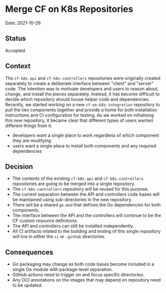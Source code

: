 # Merge CF on K8s Repositories

Date: 2021-10-26

## Status

Accepted

## Context

The `cf-k8s-api` and `cf-k8s-controllers` repositories were originally created separately to create a deliberate interface between "client" and "server" code. The intention was to motivate developers and users to reason about, change, and install the pieces separately. Instead, it has become difficult to decide which repository should house helper code and dependencies. Recently, we started working on a new `cf-on-k8s-integration` repository to pull the two components together and provide a home for both installation instructions and CI configuration for testing. As we worked on initialising this new repository, it became clear that different types of users wanted different things from it:

* developers want a single place to work regardless of which component they are modifying
* users want a single place to install both components and any required dependencies

## Decision

* The contents of the existing `cf-k8s-api` and `cf-k8s-controllers` repositories are going to be merged into a single repository.
* The `cf-k8s-controllers` repository will be reused for this purpose.
* The current separation between the API and controllers code bases will be maintained using sub-directories in the new repository.
* There will be a shared `go.mod` that defines the Go dependencies for both components.
* The interface between the API and the controllers will continue to be the CF custom resource definitions.
* The API and controllers can still be installed independently.
* All CI artifacts related to the building and testing of this single repository will live in either the `ci` or `.github` directories.

## Consequences

* Go packaging may change as both code bases become included in a single Go module with package-level separation.
* GitHub actions need to trigger on and focus specific directories.
* Any OCI annotations on the images that may depend on repository need to be updated.
